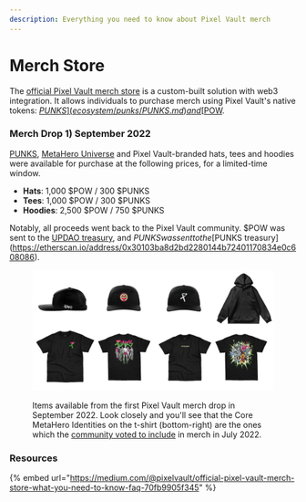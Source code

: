 ```yaml
---
description: Everything you need to know about Pixel Vault merch
---
```


# Merch Store

The [official Pixel Vault merch store](http://shop.pixelvault.com/) is a custom-built solution with web3 integration. It allows individuals to purchase merch using Pixel Vault's native tokens: [$PUNKS](ecosystem/punks/PUNKS.md) and [$POW](ecosystem/MHU/POW.md).

### Merch Drop 1) September 2022

[PUNKS](ecosystem/punks/), [MetaHero Universe](ecosystem/MHU/) and Pixel Vault-branded hats, tees and hoodies were available for purchase at the following prices, for a limited-time window.

* **Hats**: 1,000 $POW / 300 $PUNKS
* **Tees**: 1,000 $POW / 300 $PUNKS
* **Hoodies**: 2,500 $POW / 750 $PUNKS

Notably, all proceeds went back to the Pixel Vault community. $POW was sent to the [UPDAO treasury](https://etherscan.io/address/0x19c30ad5ea4f7f9f36a8662b5fa2cbc09e55fded), and $PUNKS was sent to the [$PUNKS treasury](https://etherscan.io/address/0x30103ba8d2bd2280144b72401170834e0c608086).

<figure><img src="../.gitbook/assets/MacBook Pro 16_ - 1.png" alt=""><figcaption><p>Items available from the first Pixel Vault merch drop in September 2022. Look closely and you'll see that the Core MetaHero Identities on the t-shirt (bottom-right) are the ones which the <a href="https://twitter.com/MetaHero_/status/1552686713499271172">community voted to include</a> in merch in July 2022.</p></figcaption></figure>

### Resources

{% embed url="https://medium.com/@pixelvault/official-pixel-vault-merch-store-what-you-need-to-know-faq-70fb9905f345" %}
